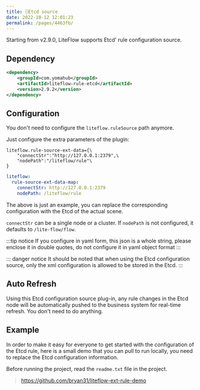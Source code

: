 ```yaml
---
title: 🗄Etcd source
date: 2022-10-12 12:01:23
permalink: /pages/4463fb/
---
```


Starting from v2.9.0, LiteFlow supports Etcd' rule configuration source.

## Dependency

```xml
<dependency>
    <groupId>com.yomahub</groupId>
    <artifactId>liteflow-rule-etcd</artifactId>
    <version>2.9.2</version>
</dependency>
```

## Configuration

You don't need to configure the `liteflow.ruleSource` path anymore.

Just configure the extra parameters of the plugin:

<code-group>
  <code-block title="Properties Style" active>

```properties
liteflow.rule-source-ext-data={\
    "connectStr":"http://127.0.0.1:2379",\
    "nodePath":"/liteflow/rule"\
}
```
  </code-block>
  <code-block title="Yaml Style">

```yaml
liteflow:
  rule-source-ext-data-map:
    connectStr: http://127.0.0.1:2379
    nodePath: /liteflow/rule
```
  </code-block>
</code-group>

The above is just an example, you can replace the corresponding configuration with the Etcd of the actual scene.

`connectStr` can be a single node or a cluster. If `nodePath` is not configured, it defaults to `/lite-flow/flow`.

:::tip notice
If you configure in yaml form, this json is a whole string, please enclose it in double quotes, do not configure it in yaml object format
:::

::: danger notice
It should be noted that when using the Etcd configuration source, only the xml configuration is allowed to be stored in the Etcd.
:::

## Auto Refresh

Using this Etcd configuration source plug-in, any rule changes in the Etcd node will be automatically pushed to the business system for real-time refresh. You don't need to do anything.

## Example

In order to make it easy for everyone to get started with the configuration of the Etcd rule, here is a small demo that you can pull to run locally, you need to replace the Etcd configuration information.

Before running the project, read the `readme.txt` file in the project.

> https://github.com/bryan31/liteflow-ext-rule-demo